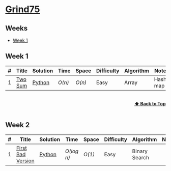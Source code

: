 # [Grind75](https://www.techinterviewhandbook.org/grind75)

## Weeks

* [Week 1](https://github.com/johnnyj2608/Grind75#week1)

## Week 1
|  #  | Title           |  Solution       |  Time           | Space           | Difficulty    | Algorithm    | Note | 
|-----|---------------- | --------------- | --------------- | --------------- | ------------- |--------------|-----|
1 | [Two Sum](https://leetcode.com/problems/two-sum/) | [Python](./Array/two-sum.py) | _O(n)_ | _O(n)_      | Easy   | Array | Hash map

<br/>
<div align="right">
    <b><a href="#algorithms">⬆️ Back to Top</a></b>
</div>
<br/>

## Week 2
|  #  | Title           |  Solution       |  Time           | Space           | Difficulty    | Algorithm    | Note | 
|-----|---------------- | --------------- | --------------- | --------------- | ------------- |--------------|-----|
1 | [First Bad Version](https://leetcode.com/problems/first-bad-version/) | [Python](./Array/first-bad-version.py) | _O(log n)_ | _O(1)_      | Easy   | Binary Search |
